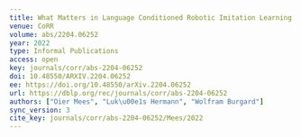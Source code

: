 ```yaml
---
title: What Matters in Language Conditioned Robotic Imitation Learning.
venue: CoRR
volume: abs/2204.06252
year: 2022
type: Informal Publications
access: open
key: journals/corr/abs-2204-06252
doi: 10.48550/ARXIV.2204.06252
ee: https://doi.org/10.48550/arXiv.2204.06252
url: https://dblp.org/rec/journals/corr/abs-2204-06252
authors: ["Oier Mees", "Luk\u00e1s Hermann", "Wolfram Burgard"]
sync_version: 3
cite_key: journals/corr/abs-2204-06252/Mees/2022
---
```

